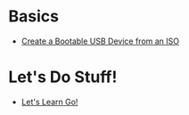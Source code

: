 # Basics

* [Create a Bootable USB Device from an ISO](basics/create_bootable_usb_device.md)
<!-- * [Hypervisor Setup] -->

# Let's Do Stuff!
* [Let's Learn Go!](golang/index.md)
